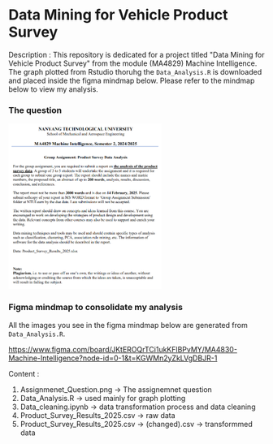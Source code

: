 # Data Mining for Vehicle Product Survey 

Description : This repository is dedicated for a project titled "Data Mining for Vehicle Product Survey" from the module (MA4829) Machine Intelligence. The graph plotted from Rstudio thoruhg the `Data_Analysis.R` is downloaded and placed inside the figma mindmap below. Please refer to the mindmap below to view my analysis.

### The question
<img src= "Assignemnt_Question.png" height = "60%" width = "60%">

### Figma mindmap to consolidate my analysis 

All the images you see in the figma mindmap below are generated from `Data_Analysis.R`.

https://www.figma.com/board/JKtEROQrTCi1ukKFlBPvMY/MA4830-Machine-Intelligence?node-id=0-1&t=KGWMn2yZkLVgDBJR-1

Content : 
1. Assignmenet_Question.png -> The assignemnet question
2. Data_Analysis.R -> used mainly for graph plotting
3. Data_cleaning.ipynb -> data transformation process and data cleaning
4. Product_Survey_Results_2025.csv -> raw data
5. Product_Survey_Results_2025.csv -> (changed).csv -> transformmed data

